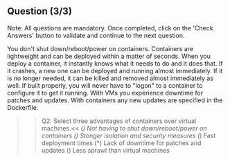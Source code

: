 ## Question (3/3)

Note: All questions are mandatory. Once completed, click on the 'Check Answers' button to validate and continue to the next question.

You don't shut down/reboot/power on containers. Containers are lightweight and can be deployed within a matter of seconds. When you deploy a container, it instantly knows what it needs to do and it does that. If it crashes, a new one can be deployed and running almost immediately. If it is no longer needed, it can be killed and removed almost immediately as well. If built properly, you will never have to "logon" to a container to configure it to get it running. With VMs you experience downtime for patches and updates. With containers any new updates are specified in the Dockerfile.

>>Q2: Select three advantages of containers over virtual machines.<< 
(*) Not having to shut down/reboot/power on containers
() Stonger isolation and security measures 
(*) Fast deployment times
(*) Lack of downtime for patches and updates
() Less sprawl than virtual machines

